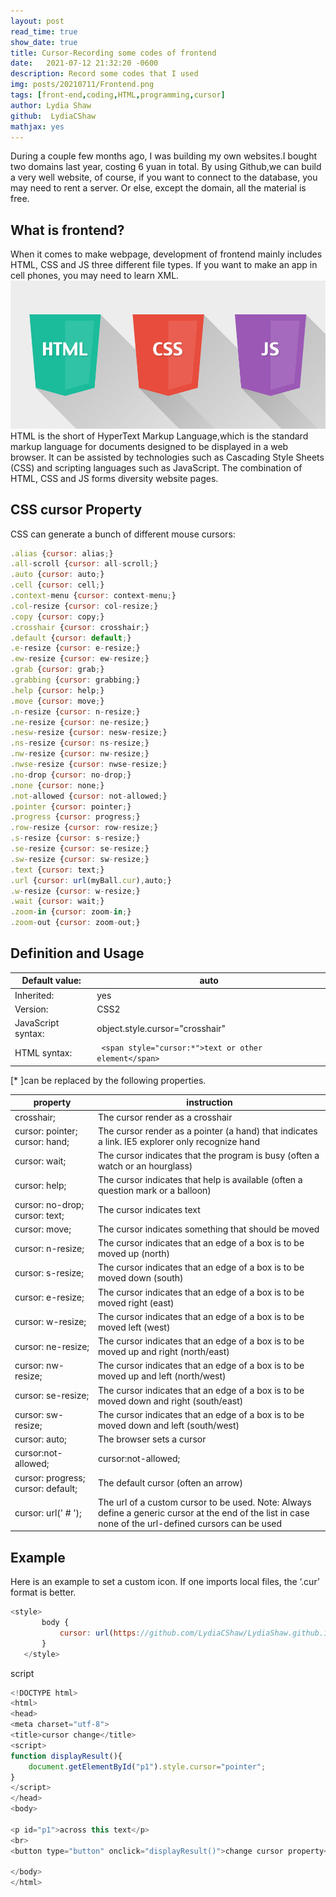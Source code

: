 ```yaml
---
layout: post
read_time: true
show_date: true
title: Cursor-Recording some codes of frontend
date:   2021-07-12 21:32:20 -0600
description: Record some codes that I used
img: posts/20210711/Frontend.png
tags: [front-end,coding,HTML,programming,cursor]
author: Lydia Shaw
github:  LydiaCShaw
mathjax: yes
---
```

During a couple few months ago, I was building my own websites.I bought two domains last year, costing 6 yuan in total. By using Github,we can build a very well website, of course, if you want to connect to the database, you may need to rent a server. Or else, except the domain, all the material is free.

## What is frontend?

When it comes to make webpage, development of frontend mainly includes HTML, CSS and JS three different file types. If you want to make an app in cell phones, you may need to learn XML.
![image1](./assets/img/posts/20210711/1.jpg)
HTML is the short of HyperText Markup Language,which is the standard markup language for documents designed to be displayed in a web browser. It can be assisted by technologies such as Cascading Style Sheets (CSS) and scripting languages such as JavaScript.
The combination of HTML, CSS and JS forms diversity website pages.
## CSS cursor Property
CSS can generate a bunch of different mouse cursors:
```javascript
.alias {cursor: alias;}
.all-scroll {cursor: all-scroll;}
.auto {cursor: auto;}
.cell {cursor: cell;}
.context-menu {cursor: context-menu;}
.col-resize {cursor: col-resize;}
.copy {cursor: copy;}
.crosshair {cursor: crosshair;}
.default {cursor: default;}
.e-resize {cursor: e-resize;}
.ew-resize {cursor: ew-resize;}
.grab {cursor: grab;}
.grabbing {cursor: grabbing;}
.help {cursor: help;}
.move {cursor: move;}
.n-resize {cursor: n-resize;}
.ne-resize {cursor: ne-resize;}
.nesw-resize {cursor: nesw-resize;}
.ns-resize {cursor: ns-resize;}
.nw-resize {cursor: nw-resize;}
.nwse-resize {cursor: nwse-resize;}
.no-drop {cursor: no-drop;}
.none {cursor: none;}
.not-allowed {cursor: not-allowed;}
.pointer {cursor: pointer;}
.progress {cursor: progress;}
.row-resize {cursor: row-resize;}
.s-resize {cursor: s-resize;}
.se-resize {cursor: se-resize;}
.sw-resize {cursor: sw-resize;}
.text {cursor: text;}
.url {cursor: url(myBall.cur),auto;}
.w-resize {cursor: w-resize;}
.wait {cursor: wait;}
.zoom-in {cursor: zoom-in;}
.zoom-out {cursor: zoom-out;}
```
## Definition and Usage

|Default value:|	auto|
|--|--|
|Inherited:	|yes|
|Version:	|CSS2|
|JavaScript syntax:|object.style.cursor="crosshair"|
|HTML syntax: |``` <span style="cursor:*">text or other element</span>```|
 [* ]can be replaced by the following properties.
 
 |property|instruction|
 |--|--|
 |crosshair;|The cursor render as a crosshair|
|cursor: pointer; cursor: hand;|The cursor render as a pointer (a hand) that indicates a link. IE5 explorer only recognize hand|
|cursor: wait;|The cursor indicates that the program is busy (often a watch or an hourglass)|
|cursor: help;|The cursor indicates that help is available (often a question mark or a balloon)
|cursor: no-drop; cursor: text;|The cursor indicates text|
|cursor: move;|The cursor indicates something that should be moved|
|cursor: n-resize;|The cursor indicates that an edge of a box is to be moved up (north)|
|cursor: s-resize;|The cursor indicates that an edge of a box is to be moved down (south)|
|cursor: e-resize;|The cursor indicates that an edge of a box is to be moved right (east)|
|cursor: w-resize;|The cursor indicates that an edge of a box is to be moved left (west)|
|cursor: ne-resize;|The cursor indicates that an edge of a box is to be moved up and right (north/east)|
|cursor: nw-resize;|The cursor indicates that an edge of a box is to be moved up and left (north/west)|
|cursor: se-resize;|The cursor indicates that an edge of a box is to be moved down and right (south/east)|
|cursor: sw-resize;|The cursor indicates that an edge of a box is to be moved down and left (south/west)|
|cursor: auto;|The browser sets a cursor|
|cursor:not-allowed;|cursor:not-allowed;|
|cursor: progress; cursor: default;|The default cursor (often an arrow)|
|cursor: url(' # ');|The url of a custom cursor to be used. Note: Always define a generic cursor at the end of the list in case none of the url-defined cursors can be used|
## Example
Here is an example to set a custom icon. If one imports local files, the ‘.cur’ format is better.
 ```javascript
 <style>
		body {
			cursor: url(https://github.com/LydiaCShaw/LydiaShaw.github.io/blob/gh-pages/cur2.png?raw=true),auto;
		}
	</style>
```
script
```javascript
<!DOCTYPE html>
<html>
<head>
<meta charset="utf-8">
<title>cursor change</title>
<script>
function displayResult(){
    document.getElementById("p1").style.cursor="pointer";
}
</script>
</head>
<body>

<p id="p1">across this text</p>
<br>
<button type="button" onclick="displayResult()">change cursor property</button>

</body>
</html>

```





